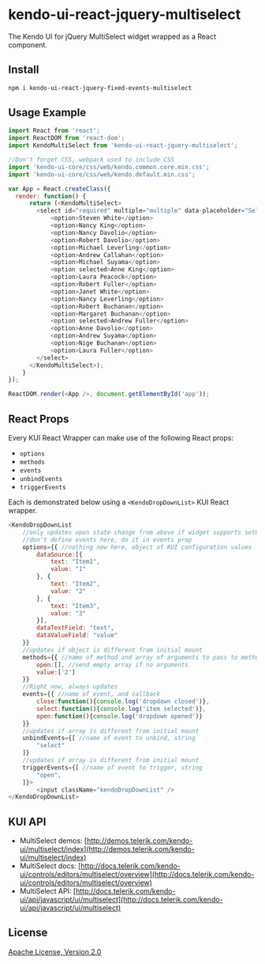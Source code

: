 # kendo-ui-react-jquery-multiselect

The Kendo UI for jQuery MultiSelect widget wrapped as a React component.

## Install

```bash
npm i kendo-ui-react-jquery-fixed-events-multiselect
```

## Usage Example

```javascript
import React from 'react';
import ReactDOM from 'react-dom';
import KendoMultiSelect from 'kendo-ui-react-jquery-multiselect';

//Don't forget CSS, webpack used to include CSS
import 'kendo-ui-core/css/web/kendo.common.core.min.css';
import 'kendo-ui-core/css/web/kendo.default.min.css';

var App = React.createClass({
  render: function() {
	  return (<KendoMultiSelect>
	  	<select id="required" multiple="multiple" data-placeholder="Select attendees...">
            <option>Steven White</option>
            <option>Nancy King</option>
            <option>Nancy Davolio</option>
            <option>Robert Davolio</option>
            <option>Michael Leverling</option>
            <option>Andrew Callahan</option>
            <option>Michael Suyama</option>
            <option selected>Anne King</option>
            <option>Laura Peacock</option>
            <option>Robert Fuller</option>
            <option>Janet White</option>
            <option>Nancy Leverling</option>
            <option>Robert Buchanan</option>
            <option>Margaret Buchanan</option>
            <option selected>Andrew Fuller</option>
            <option>Anne Davolio</option>
            <option>Andrew Suyama</option>
            <option>Nige Buchanan</option>
            <option>Laura Fuller</option>
        </select>
	  </KendoMultiSelect>);
	}
});

ReactDOM.render(<App />, document.getElementById('app'));
```

## React Props

Every KUI React Wrapper can make use of the following React props:

* `options`
* `methods`
* `events`
* `unbindEvents`
* `triggerEvents`

Each is demonstrated below using a `<KendoDropDownList>` KUI React wrapper.

```javascript
<KendoDropDownList
	//only updates upon state change from above if widget supports setOptions()
	//don't define events here, do it in events prop
	options={{ //nothing new here, object of KUI configuration values
		dataSource:[{
			text: "Item1",
			value: "1"
		}, {
			text: "Item2",
			value: "2"
		}, {
			text: "Item3",
			value: "3"
		}],
		dataTextField: "text",
		dataValueField: "value"
	}}
	//updates if object is different from initial mount
	methods={{ //name of method and array of arguments to pass to method
		open:[], //send empty array if no arguments
		value:['2']
	}}
	//Right now, always updates
	events={{ //name of event, and callback
		close:function(){console.log('dropdown closed')},
		select:function(){console.log('item selected')},
		open:function(){console.log('dropdown opened')}
	}}
	//updates if array is different from initial mount
	unbindEvents={[ //name of event to unbind, string
		"select"
	]}
	//updates if array is different from initial mount
	triggerEvents={[ //name of event to trigger, string
		"open",
	]}>
		<input className="kendoDropDownList" />
</KendoDropDownList>
```

## KUI API

* MultiSelect demos: [http://demos.telerik.com/kendo-ui/multiselect/index](http://demos.telerik.com/kendo-ui/multiselect/index)
* MultiSelect docs: [http://docs.telerik.com/kendo-ui/controls/editors/multiselect/overview](http://docs.telerik.com/kendo-ui/controls/editors/multiselect/overview)
* MultiSelect API: [http://docs.telerik.com/kendo-ui/api/javascript/ui/multiselect](http://docs.telerik.com/kendo-ui/api/javascript/ui/multiselect)

## License

[Apache License, Version 2.0](http://www.apache.org/licenses/LICENSE-2.0)
